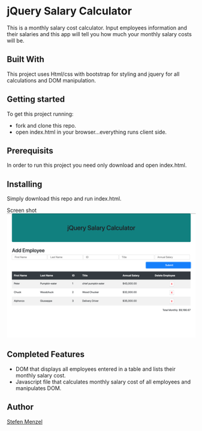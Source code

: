# jQuery Salary Calculator
This is a monthly salary cost calculator. Input employees information and their salaries and this app will tell you how much your monthly salary costs will be.

## Built With
This project uses Html/css with bootstrap for styling and jquery for all calculations and DOM manipulation.

## Getting started

To get this project running:
* fork and clone this repo.
* open index.html in your browser...everything runs client side.

## Prerequisits
In order to run this project you need only download and open index.html.

## Installing

Simply download this repo and run index.html.

Screen shot
![Screenshot](screenshot.png)

## Completed Features
* DOM that displays all employees entered in a table and lists their monthly salary cost.
* Javascript file that calculates monthly salary cost of all employees and manipulates DOM.

## Author
[Stefen Menzel](https://github.com/stefenmenzel)